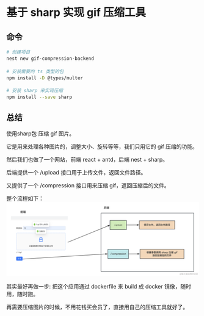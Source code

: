 # 基于 sharp 实现 gif 压缩工具


## 命令
```bash
# 创建项目
nest new gif-compression-backend

# 安装需要的 ts 类型的包
npm install -D @types/multer

# 安装 sharp 来实现压缩
npm install --save sharp
```




## 总结
使用sharp包 压缩 gif 图片。

它是用来处理各种图片的，调整大小、旋转等等，我们只用它的 gif 压缩的功能。

然后我们也做了一个网站，前端 react + antd，后端 nest + sharp。

后端提供一个 /upload 接口用于上传文件，返回文件路径。

又提供了一个 /compression 接口用来压缩 gif，返回压缩后的文件。

整个流程如下：
![](./imgs/compression-1.png)


其实最好再做一步: 把这个应用通过 dockerfile 来 build 成 docker 镜像，随时用，随时跑。

再需要压缩图片的时候，不用花钱买会员了，直接用自己的压缩工具就好了。

